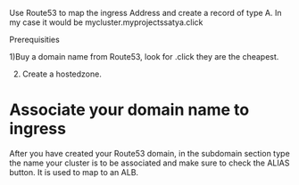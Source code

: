 Use Route53 to map the ingress Address and create a record of type A. In my case it would be mycluster.myprojectssatya.click

Prerequisities


1)Buy a domain name from Route53, look for .click they are the cheapest.

2) Create a hostedzone.
   
# Associate your domain name to ingress

 After you have created your Route53 domain, in the subdomain section type the name your cluster is to be associated and make sure to check the ALIAS button. It is used to map to an ALB.
